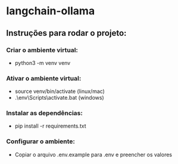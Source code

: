 # langchain-ollama

## Instruções para rodar o projeto:

### Criar o ambiente virtual:

- python3 -m venv venv

### Ativar o ambiente virtual:

- source venv/bin/activate (linux/mac)
- .\env\Scripts\activate.bat (windows)

### Instalar as dependências:

- pip install -r requirements.txt

### Configurar o ambiente:

- Copiar o arquivo .env.example para .env e preencher os valores
